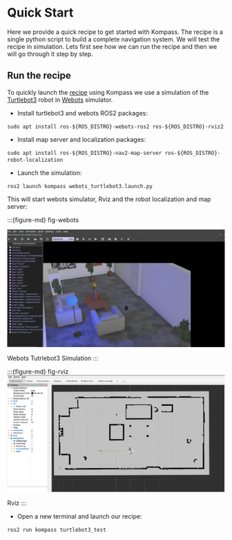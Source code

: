# Quick Start

Here we provide a quick recipe to get started with Kompass. The recipe is a single python script to build a complete navigation system. We will test the recipe in simulation. Lets first see how we can run the recipe and then we will go through it step by step.

## Run the recipe

To quickly launch the [recipe](https://github.com/automatika-robotics/kompass-ros/tree/dev/kompass_ros/recipes) using Kompass we use a simulation of the [Turtlebot3](https://emanual.robotis.com/docs/en/platform/turtlebot3/overview/#notices) robot in [Webots](https://github.com/cyberbotics/webots_ros2) simulator.

- Install turtlebot3 and webots ROS2 packages:

```shell
sudo apt install ros-${ROS_DISTRO}-webots-ros2 ros-${ROS_DISTRO}-rviz2
```

- Install map server and localization packages:

```shell
sudo apt install ros-${ROS_DISTRO}-nav2-map-server ros-${ROS_DISTRO}-robot-localization
```

- Launch the simulation:

```shell
ros2 launch kompass webots_turtlebot3.launch.py
```

This will start webots simulator, Rviz and the robot localization and map server:

:::{figure-md} fig-webots

<img src="_static/images/webots_turtlebot3.png" alt="Webots Tutrlebot3 Simulation" width="700px">

Webots Tutrlebot3 Simulation
:::

:::{figure-md} fig-rviz
<img src="_static/images/rviz_webots_turtlebot3.png" alt="Rviz" width="700px">

Rviz
:::

- Open a new terminal and launch our recipe:

```shell
ros2 run kompass turtlebot3_test
```


```{include} tutorials/point_navigation.md
```
